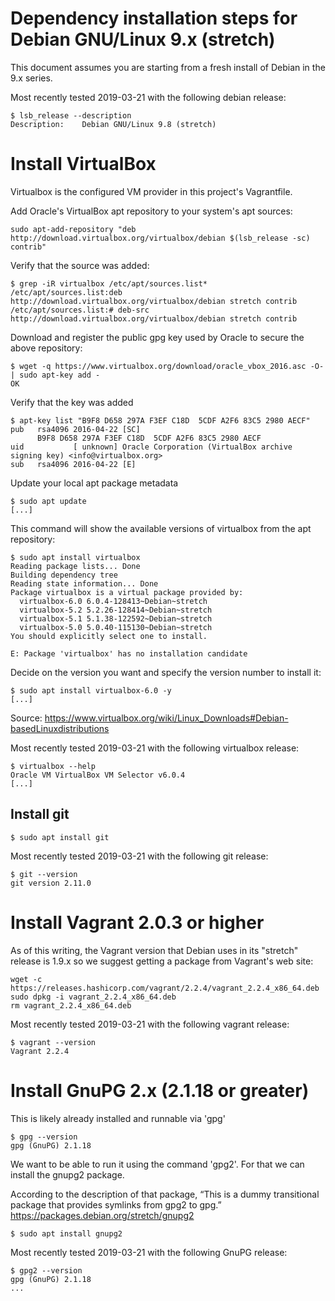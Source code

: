 # Dependency installation steps for Debian GNU/Linux 9.x (stretch)

This document assumes you are starting from a fresh install of Debian in the 9.x series.

Most recently tested 2019-03-21 with the following debian release:

```
$ lsb_release --description
Description:	Debian GNU/Linux 9.8 (stretch)
```



# Install VirtualBox

Virtualbox is the configured VM provider in this project's Vagrantfile.

Add Oracle's VirtualBox apt repository to your system's apt sources:

```
sudo apt-add-repository "deb http://download.virtualbox.org/virtualbox/debian $(lsb_release -sc) contrib"
```

Verify that the source was added:

```
$ grep -iR virtualbox /etc/apt/sources.list*
/etc/apt/sources.list:deb http://download.virtualbox.org/virtualbox/debian stretch contrib
/etc/apt/sources.list:# deb-src http://download.virtualbox.org/virtualbox/debian stretch contrib
```

Download and register the public gpg key used by Oracle to secure the above
repository:

```
$ wget -q https://www.virtualbox.org/download/oracle_vbox_2016.asc -O- | sudo apt-key add -
OK
```

Verify that the key was added

```
$ apt-key list "B9F8 D658 297A F3EF C18D  5CDF A2F6 83C5 2980 AECF"
pub   rsa4096 2016-04-22 [SC]
      B9F8 D658 297A F3EF C18D  5CDF A2F6 83C5 2980 AECF
uid           [ unknown] Oracle Corporation (VirtualBox archive signing key) <info@virtualbox.org>
sub   rsa4096 2016-04-22 [E]
```

Update your local apt package metadata

```
$ sudo apt update
[...]
```

This command will show the available versions of virtualbox from the apt
repository:

```
$ sudo apt install virtualbox
Reading package lists... Done
Building dependency tree       
Reading state information... Done
Package virtualbox is a virtual package provided by:
  virtualbox-6.0 6.0.4-128413~Debian~stretch
  virtualbox-5.2 5.2.26-128414~Debian~stretch
  virtualbox-5.1 5.1.38-122592~Debian~stretch
  virtualbox-5.0 5.0.40-115130~Debian~stretch
You should explicitly select one to install.

E: Package 'virtualbox' has no installation candidate
```

Decide on the version you want and specify the version number to install it:

```
$ sudo apt install virtualbox-6.0 -y
[...]
```

Source: https://www.virtualbox.org/wiki/Linux_Downloads#Debian-basedLinuxdistributions

Most recently tested 2019-03-21 with the following virtualbox release:

```
$ virtualbox --help
Oracle VM VirtualBox VM Selector v6.0.4
[...]
```



## Install git

```
$ sudo apt install git
```

Most recently tested 2019-03-21 with the following git release:

```
$ git --version
git version 2.11.0
```



# Install Vagrant 2.0.3 or higher

As of this writing, the Vagrant version that Debian uses in its "stretch" release is 1.9.x so we
suggest getting a package from Vagrant's web site:

```
wget -c https://releases.hashicorp.com/vagrant/2.2.4/vagrant_2.2.4_x86_64.deb
sudo dpkg -i vagrant_2.2.4_x86_64.deb
rm vagrant_2.2.4_x86_64.deb
```

Most recently tested 2019-03-21 with the following vagrant release:

```
$ vagrant --version
Vagrant 2.2.4
```



# Install GnuPG 2.x (2.1.18 or greater)

This is likely already installed and runnable via 'gpg'

```
$ gpg --version
gpg (GnuPG) 2.1.18

```

We want to be able to run it using the command 'gpg2'. For that we can install the gnupg2 package.

According to the description of that package, “This is a dummy transitional package that provides
symlinks from gpg2 to gpg.”
https://packages.debian.org/stretch/gnupg2

```
$ sudo apt install gnupg2
```

Most recently tested 2019-03-21 with the following GnuPG release:

```
$ gpg2 --version
gpg (GnuPG) 2.1.18
...
```
